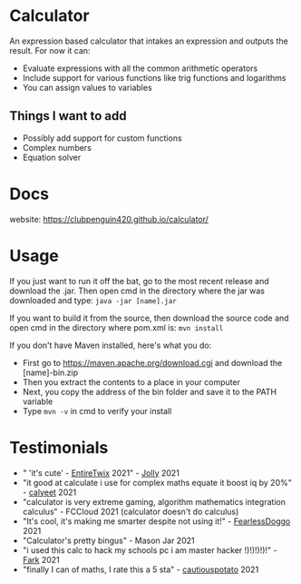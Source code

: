# Calculator
 An expression based calculator that intakes an expression and outputs the result.
 For now it can:
- Evaluate expressions with all the common arithmetic operators
- Include support for various functions like trig functions and logarithms 
- You can assign values to variables
 
## Things I want to add

 - Possibly add support for custom functions
 - Complex numbers
 - Equation solver
 
# Docs
 website: https://clubpenguin420.github.io/calculator/
 
# Usage
 If you just want to run it off the bat, go to the most recent release and download the .jar. Then open cmd in the directory where the jar was downloaded and type:
 `java -jar [name].jar`
 
 If you want to build it from the source, then download the source code and open cmd in the directory where pom.xml is: `mvn install`
 
 If you don't have Maven installed, here's what you do:
 - First go to https://maven.apache.org/download.cgi and download the [name]-bin.zip
 - Then you extract the contents to a place in your computer
 - Next, you copy the address of the bin folder and save it to the PATH variable
 - Type `mvn -v` in cmd to verify your install


# Testimonials 
 - " 'it's cute' - [EntireTwix](https://github.com/EntireTwix) 2021" - [Jolly](https://github.com/STBoyden) 2021
 - "it good at calculate i use for complex maths equate it boost iq by 20%" - [calyeet](https://github.com/calc1um3) 2021
 - "calculator is very extreme gaming, algorithm mathematics integration calculus" - FCCloud 2021 (calculator doesn't do calculus)
 - "It's cool, it's making me smarter despite not using it!" - [FearlessDoggo](https://github.com/FearlessDoggo21) 2021
 - "Calculator's pretty bingus" - Mason Jar 2021
 - "i used this calc to hack my schools pc i am master hacker !)!)!)!)!" - [Fark](https://github.com/Fark1) 2021
 - "finally I can of maths, I rate this a 5 sta" - [cautiouspotato](https://github.com/skittlemittle) 2021
 
 
